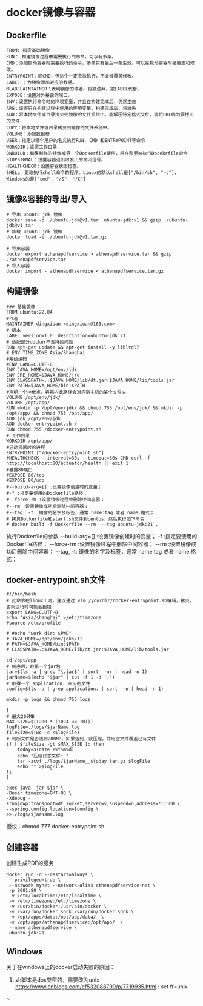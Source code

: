 
# docker镜像与容器




## Dockerfile


    FROM: 指定基础镜像
    RUN： 构建镜像过程中需要执行的命令。可以有多条。
    CMD：添加启动容器时需要执行的命令。多条只有最后一条生效。可以在启动容器时被覆盖和修改。
    ENTRYPOINT：同CMD，但这个一定会被执行，不会被覆盖修改。
    LABEL ：为镜像添加对应的数据。
    MLABELAINTAINER：表明镜像的作者。将被遗弃，被LABEL代替。
    EXPOSE：设置对外暴露的端口。
    ENV：设置执行命令时的环境变量，并且在构建完成后，仍然生效
    ARG：设置只在构建过程中使用的环境变量，构建完成后，将消失
    ADD：将本地文件或目录拷贝到镜像的文件系统中。能解压特定格式文件，能将URL作为要拷贝的文件
    COPY：将本地文件或目录拷贝到镜像的文件系统中。
    VOLUME：添加数据卷
    USER：指定以哪个用户的名义执行RUN, CMD 和ENTRYPOINT等命令
    WORKDIR：设置工作目录
    ONBUILD：如果制作的镜像被另一个Dockerfile使用，将在那里被执行Docekrfile命令
    STOPSIGNAL：设置容器退出时发出的关闭信号。
    HEALTHCHECK：设置容器状态检查。
    SHELL：更改执行shell命令的程序。Linux的默认shell是["/bin/sh", "-c"]，Windows的是["cmd", "/S", "/C"]


## 镜像&容器的导出/导入

    # 导出 ubuntu-jdk 镜像
    docker save -o ./ubuntu-jdk@v1.tar  ubuntu-jdk:v1 && gzip ./ubuntu-jdk@v1.tar
    # 加载 ubuntu-jdk 镜像
    docker load -i ./ubuntu-jdk@v1.tar.gz 

    # 导出容器
    docker export athenapdfservice > athenapdfservice.tar && gzip ./athenapdfservice.tar
    # 导入容器
    docker import - athenapdfservice < athenapdfservice.tar.gz



## 构建镜像

    ### 基础镜像
    FROM ubuntu:22.04
    #作者
    MAINTAINER dingxiuan <dingxiuan@163.com>
    # 版本
    LABEL version=1.0  description=ubuntu-jdk:21
    # 适配部分docker不支持的问题
    RUN apt-get update && apt-get install -y libltdl7
    # ENV TIME_ZONE Asia/Shanghai
    #系统编码
    #ENV LANG=C.UTF-8
    ENV JAVA_HOME=/opt/env/jdk
    ENV JRE_HOME=$JAVA_HOME/jre
    ENV CLASSPATH=.:$JAVA_HOME/lib/dt.jar:$JAVA_HOME/lib/tools.jar
    ENV PATH=$JAVA_HOME/bin:$PATH
    #声明一个挂载点，容器内此路径会对应宿主机的某个文件夹
    VOLUME /opt/env/jdk/
    VOLUME /opt/app/
    RUN mkdir -p /opt/env/jdk/ && chmod 755 /opt/env/jdk/ && mkdir -p /opt/app/ && chmod 755 /opt/app/
    ADD jdk /opt/env/jdk
    ADD docker-entrypoint.sh /
    RUN chmod 755 /docker-entrypoint.sh
    # 工作目录
    WORKDIR /opt/app/
    #启动容器时的进程
    ENTRYPOINT ["/docker-entrypoint.sh"]
    #HEALTHCHECK --interval=30s --timeout=30s CMD curl -f http://localhost:80/actuator/health || exit 1
    #暴露80端口
    #EXPOSE 80/tcp
    #EXPOSE 80/udp
    #--build-arg=[] :设置镜像创建时的变量；
    #-f :指定要使用的Dockerfile路径；
    #--force-rm :设置镜像过程中删除中间容器；
    #--rm :设置镜像成功后删除中间容器；
    #--tag, -t: 镜像的名字及标签，通常 name:tag 或者 name 格式；
    # 拷贝Dockerfile和start.sh文件到centos，然后执行如下命令
    # docker build -f Dockerfile --rm  --tag ubuntu-jdk:21 .


执行Dockerfile的参数
--build-arg=[] :设置镜像创建时的变量；
-f :指定要使用的Dockerfile路径；
--force-rm :设置镜像过程中删除中间容器；
--rm :设置镜像成功后删除中间容器；
--tag, -t: 镜像的名字及标签，通常 name:tag 或者 name 格式；


## docker-entrypoint.sh文件

    #!/bin/bash
    # 此命令在linux上时，建议通过 vim /yourdir/docker-entrypoint.sh编辑，拷贝，否则运行时可能会报错
    export LANG=C.UTF-8
    echo "Asia/shanghai" >/etc/timezone
    #source /etc/profile

    # #echo "work dir: $PWD"
    # JAVA_HOME=/opt/env/jdks/11
    # PATH=$JAVA_HOME/bin:$PATH
    # CLASSPATH=.:$JAVA_HOME/lib/dt.jar:$JAVA_HOME/lib/tools.jar

    cd /opt/app
    # 倒序后，取第一个jar包
    jar=$(ls -a | grep "\.jar$" | sort  -nr | head -n 1)
    jarName=$(echo "$jar" | cut -f 1 -d '.')
    # 取得一个 application. 开头的文件
    config=$(ls -a | grep application. | sort -rn | head -n 1)

    mkdir -p logs && chmod 755 logs

    {
    # 最大200MB
    MAX_SIZE=$((200 * (1024 << 10)))
    logFile=./logs/$jarName.log
    fileSize=$(wc -c <$logFile)
    # 判断文件是否达到200MB，如果达到，就压缩，并用空文件覆盖已有文件
    if [ $fileSize -gt $MAX_SIZE ]; then
        today=$(date +%Y%m%d)
        echo "压缩日志文件: "
        tar -zcvf ./logs/$jarName__$today.tar.gz $logFile
        echo "" >$logFile
    fi
    }

    exec java -jar $jar \
    -Duser.timezone=GMT+08 \
    -Xdebug -Xrunjdwp:transport=dt_socket,server=y,suspend=n,address=*:1500 \
    --spring.config.location=$config \
    >>./logs/$jarName.log


授权：chmod 777 docker-entrypoint.sh


## 创建容器

创建生成PDF的服务

    docker run -d --restart=always \
     --privileged=true \
     --network mynet --network-alias athenapdfservice-net \
     -p 8001:80 \
     -v /etc/localtime:/etc/localtime \
     -v /etc/timezone:/etc/timezone \
     -v /usr/bin/docker:/usr/bin/docker \
     -v /var/run/docker.sock:/var/run/docker.sock \
     -v /opt/apps/data:/opt/app/data/  \
     -v /opt/apps/athenapdfservice:/opt/app/  \
     --name athenapdfservice \
     ubuntu-jdk:21


## Windows


关于在windows上的docker启动失败的原因：

1. sh脚本是dos类型的，需要改为unix   https://www.cnblogs.com/cf532088799/p/7719935.html
: set ff=unix



~